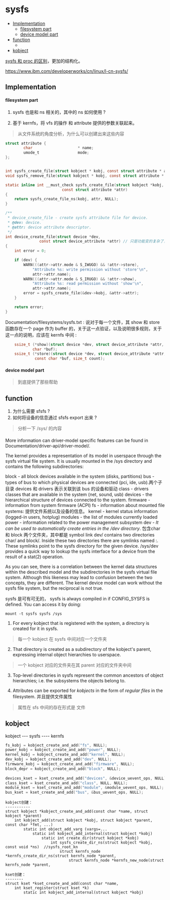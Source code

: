 # sysfs  

<!-- vim-markdown-toc GitLab -->

- [Implementation](#implementation)
    - [filesystem part](#filesystem-part)
    - [device model part](#device-model-part)
- [function](#function)
    - [](#)
- [kobject](#kobject)

<!-- vim-markdown-toc -->

[sysfs 和 proc 的区别](https://unix.stackexchange.com/questions/4884/what-is-the-difference-between-procfs-and-sysfs)，更加的结构化。

https://www.ibm.com/developerworks/cn/linux/l-cn-sysfs/

## Implementation

#### filesystem part
1. sysfs 也是和 ns 相关的，其中的 ns 如何使用 ?

2. 基于 kernfs，将 vfs 的操作 和 attribute 提供的参数关联起来。


> 从文件系统的角度分析，为什么可以创建出来这些内容
```c
struct attribute {
        char                    * name;
        umode_t                 mode;
};


int sysfs_create_file(struct kobject * kobj, const struct attribute * attr);
void sysfs_remove_file(struct kobject * kobj, const struct attribute * attr);

static inline int __must_check sysfs_create_file(struct kobject *kobj,
						 const struct attribute *attr)
{
	return sysfs_create_file_ns(kobj, attr, NULL);
}

/**
 * device_create_file - create sysfs attribute file for device.
 * @dev: device.
 * @attr: device attribute descriptor.
 */
int device_create_file(struct device *dev,
		       const struct device_attribute *attr) // 只是功能变的复杂了，但是内容并没有什么变化
{
	int error = 0;

	if (dev) {
		WARN(((attr->attr.mode & S_IWUGO) && !attr->store),
			"Attribute %s: write permission without 'store'\n",
			attr->attr.name);
		WARN(((attr->attr.mode & S_IRUGO) && !attr->show),
			"Attribute %s: read permission without 'show'\n",
			attr->attr.name);
		error = sysfs_create_file(&dev->kobj, &attr->attr);
	}

	return error;
}
```

Documentation/filesystems/sysfs.txt : 说对于每一个文件，其 show 和 store 函数存在一个 page 作为 buffer
的，关于这一点验证，以及说明很多规则，关于这一点的说明，应该在 kernfs 中间 :

```c
	ssize_t (*show)(struct device *dev, struct device_attribute *attr,
			char *buf);
	ssize_t (*store)(struct device *dev, struct device_attribute *attr,
			 const char *buf, size_t count);
```


#### device model part
> 到底提供了那些帮助

## function

1. 为什么需要 sfsfs ? 
2. 如何将设备的信息通过 sfsfs export 出来 ?
> 分析一下 /sys/ 的内容


#### 
More information can driver-model specific features can be found in
Documentation/driver-api/driver-model/.

The kernel provides a representation of its model in userspace through the sysfs virtual file system. It is usually mounted in the /sys directory and contains the following subdirectories:

block - all block devices available in the system (disks, partitions)
bus - types of bus to which physical devices are connected (pci, ide, usb).两个子目录 devices 和 drivers 表示关联到该 bus 的设备和驱动
class - drivers classes that are available in the system (net, sound, usb)
devices - the hierarchical structure of devices connected to the system. 
firmware - information from system firmware (ACPI)
fs - information about mounted file systems: 提供文件系统以及设备的信息。
kernel - kernel status information (logged-in users, hotplug)
modules - the list of modules currently loaded
power - information related to the power management subsystem
dev -  *It can be used to automatically create entries in the /dev directory*. 包含char 和 block 两个文件夹，其中都是 symbol link
dev/ contains two directories char/ and block/. Inside these two
directories there are symlinks named <major>:<minor>.  These symlinks
point to the sysfs directory for the given device.  /sys/dev provides a
quick way to lookup the sysfs interface for a device from the result of
a stat(2) operation.

As you can see, there is a correlation between the kernel data structures within the described model and the subdirectories in the sysfs virtual file system. Although this likeness may lead to confusion between the two concepts, they are different. The kernel device model can work without the sysfs file system, but the reciprocal is not true.



sysfs 是可有可无的，
sysfs is always compiled in if CONFIG_SYSFS is defined. You can access
it by doing:

    mount -t sysfs sysfs /sys 

1. For every kobject that is registered with the system, a directory is created for it in sysfs.
> 每一个 kobject 在 sysfs 中间对应一个文件夹
2. That directory is created as a subdirectory of the kobject's parent, expressing internal object hierarchies to userspace. 
> 一个 kobject 对应的文件夹在其 parent 对应的文件夹中间
3. Top-level directories in sysfs represent the common ancestors of object hierarchies; i.e. the subsystems the objects belong to. 

4. Attributes can be exported for *kobjects* in the form of *regular files* in the filesystem.
并且提供文件属性
> 属性在 sfs 中间的存在形式是 文件


## kobject
kobject --- sysfs ---- kernfs

```c
fs_kobj = kobject_create_and_add("fs", NULL);
power_kobj = kobject_create_and_add("power", NULL);
kernel_kobj = kobject_create_and_add("kernel", NULL);
dev_kobj = kobject_create_and_add("dev", NULL);
firmware_kobj = kobject_create_and_add("firmware", NULL);
block_depr = kobject_create_and_add("block", NULL);
 
devices_kset = kset_create_and_add("devices", &device_uevent_ops, NULL);
class_kset = kset_create_and_add("class", NULL, NULL);
module_kset = kset_create_and_add("module", &module_uevent_ops, NULL);
bus_kset = kset_create_and_add("bus", &bus_uevent_ops, NULL);
```


```
kobject创建：
-----------
struct kobject *kobject_create_and_add(const char *name, struct kobject *parent)
	int kobject_add(struct kobject *kobj, struct kobject *parent, const char *fmt, ...)
		static int object_add_varg (vargs=...
			static int kobject_add_internal(struct kobject *kobj)
				static int create_dir(struct kobject *kobj)
					int sysfs_create_dir_ns(struct kobject *kobj, const void *ns)  //sysfs_root_kn
						struct kernfs_node *kernfs_create_dir_ns(struct kernfs_node *parent,
							struct kernfs_node *kernfs_new_node(struct kernfs_node *parent,
 
kset创建：
--------
struct kset *kset_create_and_add(const char *name,
	int kset_register(struct kset *k)
		static int kobject_add_internal(struct kobject *kobj)
```

